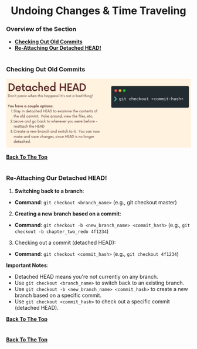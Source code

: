 <h1 align="center">Undoing Changes & Time Traveling</h1>

### Overview of the Section
* **[Checking Out Old Commits](#check-old-commits)**
* **[Re-Attaching Our Detached HEAD!](#re-attaching)**

#
### <a name="check-old-commits">Checking Out Old Commits</a>

![Checking](https://github.com/tsokac2/-_-_Git_and_GitHub_CheatSheet/blob/main/src/35.JPG)

**[Back To The Top](#Overview-of-the-Section)**
#
### <a name="re-attaching">Re-Attaching Our Detached HEAD!</a>

1. **Switching back to a branch**:
- **Command**: ``git checkout <branch_name>`` (e.g., git checkout master)

2. **Creating a new branch based on a commit**:

- **Command**: ``git checkout -b <new_branch_name> <commit_hash>`` (e.g., ``git checkout -b chapter_two_redo 4f1234``)

3. Checking out a commit (detached HEAD):

- **Command**: ``git checkout <commit_hash>`` (e.g., ``git checkout 4f1234``)

**Important Notes**:

- Detached HEAD means you're not currently on any branch.
- Use ``git checkout <branch_name>`` to switch back to an existing branch.
- Use ``git checkout -b <new_branch_name> <commit_hash>`` to create a new branch based on a specific commit.
- Use ``git checkout <commit_hash>`` to check out a specific commit (detached HEAD).

**[Back To The Top](#Overview-of-the-Section)**
#

### <a name=""> </a>

**[Back To The Top](#Overview-of-the-Section)**
#

